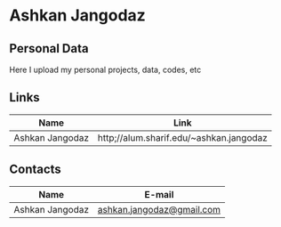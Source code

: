 # Ashkan Jangodaz

## Personal Data

Here I upload my personal projects, data, codes, etc


## Links
|Name| Link |
| -- | ---- |
| Ashkan Jangodaz | http;//alum.sharif.edu/~ashkan.jangodaz |

## Contacts
|Name| E-mail |
| -- | ------ |
| Ashkan Jangodaz | ashkan.jangodaz@gmail.com |